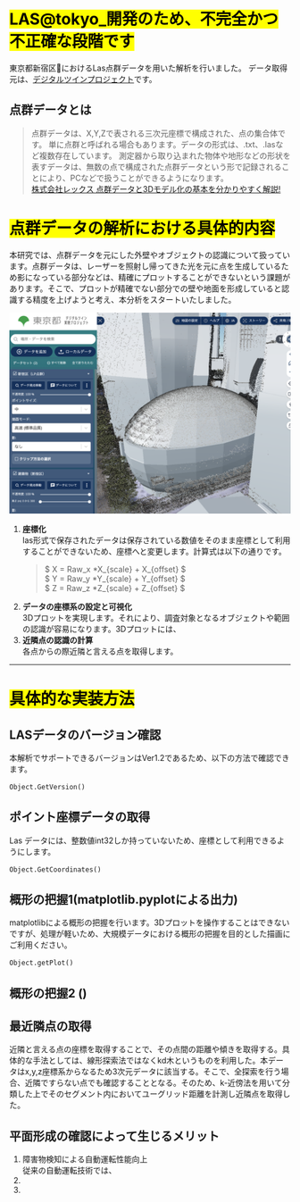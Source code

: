 # <mark>LAS@tokyo_開発のため、不完全かつ不正確な段階です</mark>
東京都新宿区🗼におけるLas点群データを用いた解析を行いました。
データ取得元は、[デジタルツインプロジェクト](https://info.tokyo-digitaltwin.metro.tokyo.lg.jp/)です。
## 点群データとは
> 点群データは、X,Y,Zで表される三次元座標で構成された、点の集合体です。
>単に点群と呼ばれる場合もあります。データの形式は、.txt、.lasなど複数存在しています。
>測定器から取り込まれた物体や地形などの形状を表すデータは、無数の点で構成された点群データという形で記録されることにより、PCなどで扱うことができるようになります。   
[株式会社レックス 点群データと3Dモデル化の基本を分かりやすく解説!](https://www.rex-rental.jp/feature/1120/note/Point_cloud_data_3D_model)

# <mark >点群データの解析における具体的内容</mark>
本研究では、点群データを元にした外壁やオブジェクトの認識について扱っています。点群データは、レーザーを照射し帰ってきた光を元に点を生成しているため影になっている部分などは、精確にプロットすることができないという課題があります。そこで、プロットが精確でない部分での壁や地面を形成していると認識する精度を上げようと考え、本分析をスタートいたしました。

![東京都新宿区におけるビル下部の点が生成されていない部分](https://github.com/yut0takagi/LasTokyo/blob/main/pictures/%E3%82%B9%E3%82%AF%E3%83%AA%E3%83%BC%E3%83%B3%E3%82%B7%E3%83%A7%E3%83%83%E3%83%88%202024-12-26%2010.25.50.png)

1. **座標化**   
    las形式で保存されたデータは保存されている数値をそのまま座標として利用することができないため、座標へと変更します。計算式は以下の通りです。   
    > $ X = Raw_x *X_{scale} + X_{offset} $   
    > $ Y = Raw_y *Y_{scale} + Y_{offset} $   
    > $ Z = Raw_z *Z_{scale} + Z_{offset} $   
2. **データの座標系の設定と可視化**    
    3Dプロットを実現します。それにより、調査対象となるオブジェクトや範囲の認識が容易になります。3Dプロットには、
3. **近隣点の認識の計算**    
    各点からの際近隣と言える点を取得します。

***
# <mark >具体的な実装方法</mark>
## LASデータのバージョン確認
本解析でサポートできるバージョンはVer1.2であるため、以下の方法で確認できます。
```Python
Object.GetVersion()
```
## ポイント座標データの取得
Las データには、整数値int32しか持っていないため、座標として利用できるようにします。
```Python
Object.GetCoordinates()
```
## 概形の把握1(matplotlib.pyplotによる出力)
matplotlibによる概形の把握を行います。3Dプロットを操作することはできないですが、処理が軽いため、大規模データにおける概形の把握を目的とした描画にご利用ください。
```Python
Object.getPlot()
```
## 概形の把握2 ()
## 最近隣点の取得
近隣と言える点の座標を取得することで、その点間の距離や傾きを取得する。具体的な手法としては、線形探索法ではなくkd木というものを利用した。本データはx,y,z座標系からなるため3次元データに該当する。そこで、全探索を行う場合、近隣ですらない点でも確認することとなる。そのため、k-近傍法を用いて分類した上でそのセグメント内においてユーグリッド距離を計測し近隣点を取得した。

## 

## 平面形成の確認によって生じるメリット
1. 障害物検知による自動運転性能向上   
    従来の自動運転技術では、
2. 
3. 